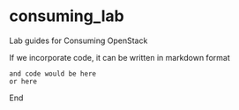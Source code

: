# consuming_lab
Lab guides for Consuming OpenStack

If we incorporate code, it can be written in markdown format

	and code would be here
	or here

End
